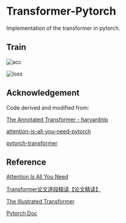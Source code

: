 # Transformer-Pytorch
Implementation of the transformer in pytorch.

## Train

![acc](https://user-images.githubusercontent.com/51994221/153574287-846db6b3-d8e4-4a51-8d7d-03b803c2d889.png)

![loss](https://user-images.githubusercontent.com/51994221/153574295-769444ea-9b9d-4a8a-b201-523892df8ebe.png)


## Acknowledgement

Code derived and modified from: 

[The Annotated Transformer - harvardnlp](http://nlp.seas.harvard.edu/2018/04/03/attention.html)

[attention-is-all-you-need-pytorch](https://github.com/jadore801120/attention-is-all-you-need-pytorch)

[pytorch-transformer](https://github.com/leviswind/pytorch-transformer)


## Reference

[Attention Is All You Need](www.arixv.1706.03762)

[Transformer论文逐段精读【论文精读】](https://www.bilibili.com/video/BV1pu411o7BE/?spm_id_from=333.788)

[The Illustrated Transformer](https://jalammar.github.io/illustrated-transformer/)

[Pytorch Doc](https://pytorch.org/docs)
